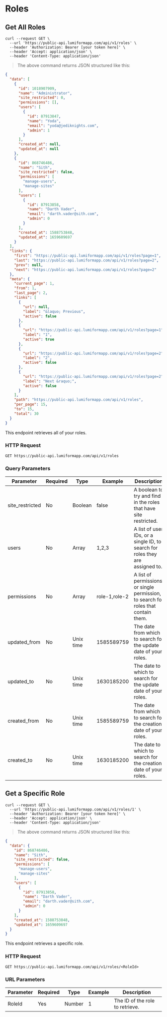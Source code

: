 # Roles

## Get All Roles

```shell
curl --request GET \
  --url 'https://public-api.lumiformapp.com/api/v1/roles' \
  --header 'Authorization: Bearer [your token here]' \
  --header 'Accept: application/json' \
  --header 'Content-Type: application/json' 
```

> The above command returns JSON structured like this:

```json
{
  "data": [
    {
      "id": 1018907909,
      "name": "Administrator",
      "site_restricted": 0,
      "permissions": [],
      "users": [
        {
          "id": 87913847,
          "name": "Yoda",
          "email": "yoda@jediknights.com",
          "admin": 1
        }
      ],
      "created_at": null,
      "updated_at": null
    },
    {
      "id": 868746486,
      "name": "Sith",
      "site_restricted": false,
      "permissions": [
        "manage-users",
        "manage-sites"        
      ],
      "users": [
        {
          "id": 87913858,
          "name": "Darth Vader",
          "email": "darth.vader@sith.com",
          "admin": 0
        }
      ],
      "created_at": 1588753848,
      "updated_at": 1659609697
    }
  ],
  "links": {
    "first": "https://public-api.lumiformapp.com/api/v1/roles?page=1",
    "last": "https://public-api.lumiformapp.com/api/v1/roles?page=2",
    "prev": null,
    "next": "https://public-api.lumiformapp.com/api/v1/roles?page=2"
  },
  "meta": {
    "current_page": 1,
    "from": 1,
    "last_page": 2,
    "links": [
      {
        "url": null,
        "label": "&laquo; Previous",
        "active": false
      },
      {
        "url": "https://public-api.lumiformapp.com/api/v1/roles?page=1",
        "label": "1",
        "active": true
      },
      {
        "url": "https://public-api.lumiformapp.com/api/v1/roles?page=2",
        "label": "2",
        "active": false
      },
      {
        "url": "https://public-api.lumiformapp.com/api/v1/roles?page=2",
        "label": "Next &raquo;",
        "active": false
      }
    ],
    "path": "https://public-api.lumiformapp.com/api/v1/roles",
    "per_page": 15,
    "to": 15,
    "total": 30
  }
}
```

This endpoint retrieves all of your roles.

### HTTP Request

`GET https://public-api.lumiformapp.com/api/v1/roles`

### Query Parameters

| Parameter       | Required | Type      | Example       | Description                                                                         |
|-----------------|----------|-----------|---------------|-------------------------------------------------------------------------------------|
| site_restricted | No       | Boolean   | false         | A boolean to try and find in the roles that have site restricted.                   |
| users           | No       | Array     | 1,2,3         | A list of user IDs, or a single ID, to search for roles they are assigned to.       |
| permissions     | No       | Array     | role-1,role-2 | A list of permissions, or single permission, to search for roles that contain them. |
| updated_from    | No       | Unix time | 1585589759    | The date from which to search for the update date of your roles.                    |
| updated_to      | No       | Unix time | 1630185200    | The date to which to search for the update date of your roles.                      |
| created_from    | No       | Unix time | 1585589759    | The date from which to search for the creation date of your roles.                  |
| created_to      | No       | Unix time | 1630185200    | The date to which to search for the creation date of your roles.                    |

## Get a Specific Role

```shell
curl --request GET \
  --url 'https://public-api.lumiformapp.com/api/v1/roles/1' \
  --header 'Authorization: Bearer [your token here]' \
  --header 'Accept: application/json' \
  --header 'Content-Type: application/json' 
```

> The above command returns JSON structured like this:

```json
{
  "data": {
    "id": 868746486,
    "name": "Sith",
    "site_restricted": false,
    "permissions": [
      "manage-users",
      "manage-sites"
    ],
    "users": [
      {
        "id": 87913858,
        "name": "Darth Vader",
        "email": "darth.vader@sith.com",
        "admin": 0
      }
    ],
    "created_at": 1588753848,
    "updated_at": 1659609697
  }
}
```

This endpoint retrieves a specific role.

### HTTP Request

`GET https://public-api.lumiformapp.com/api/v1/roles/<RoleId>`

### URL Parameters

| Parameter | Required | Type   | Example | Description                     |
|-----------|----------|--------|---------|---------------------------------|
| RoleId    | Yes      | Number | 1       | The ID of the role to retrieve. |
